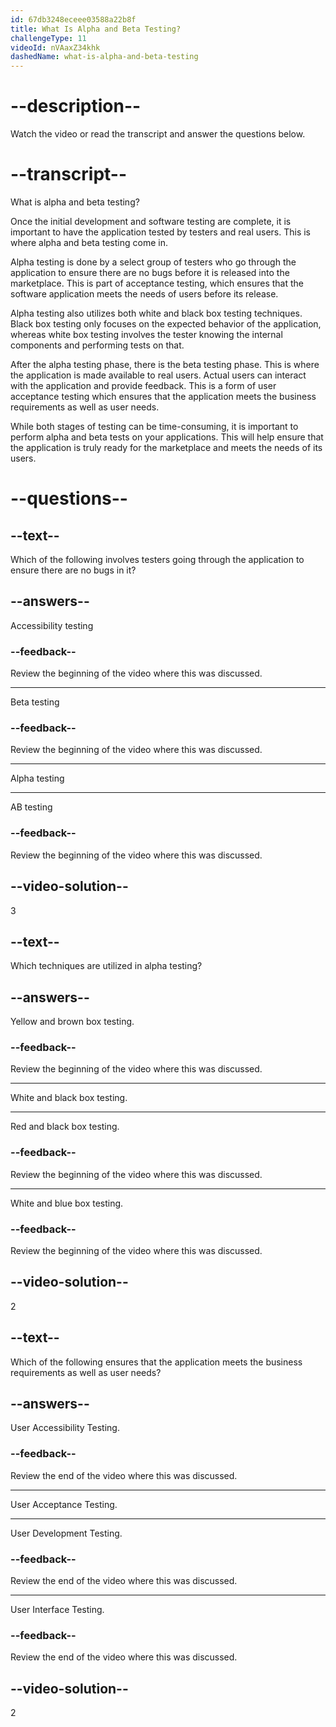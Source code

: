 ```yaml
---
id: 67db3248eceee03588a22b8f
title: What Is Alpha and Beta Testing?
challengeType: 11
videoId: nVAaxZ34khk
dashedName: what-is-alpha-and-beta-testing
---
```


# --description--

Watch the video or read the transcript and answer the questions below.

# --transcript--

What is alpha and beta testing?

Once the initial development and software testing are complete, it is important to have the application tested by testers and real users. This is where alpha and beta testing come in.

Alpha testing is done by a select group of testers who go through the application to ensure there are no bugs before it is released into the marketplace. This is part of acceptance testing, which ensures that the software application meets the needs of users before its release.

Alpha testing also utilizes both white and black box testing techniques. Black box testing only focuses on the expected behavior of the application, whereas white box testing involves the tester knowing the internal components and performing tests on that.

After the alpha testing phase, there is the beta testing phase. This is where the application is made available to real users. Actual users can interact with the application and provide feedback. This is a form of user acceptance testing which ensures that the application meets the business requirements as well as user needs.

While both stages of testing can be time-consuming, it is important to perform alpha and beta tests on your applications. This will help ensure that the application is truly ready for the marketplace and meets the needs of its users.

# --questions--

## --text--

Which of the following involves testers going through the application to ensure there are no bugs in it?

## --answers--

Accessibility testing

### --feedback--

Review the beginning of the video where this was discussed.

---

Beta testing

### --feedback--

Review the beginning of the video where this was discussed.

---

Alpha testing

---

AB testing

### --feedback--

Review the beginning of the video where this was discussed.

## --video-solution--

3

## --text--

Which techniques are utilized in alpha testing?

## --answers--

Yellow and brown box testing.

### --feedback--

Review the beginning of the video where this was discussed.

---

White and black box testing.

---

Red and black box testing.

### --feedback--

Review the beginning of the video where this was discussed.

---

White and blue box testing.

### --feedback--

Review the beginning of the video where this was discussed.

## --video-solution--

2

## --text--

Which of the following ensures that the application meets the business requirements as well as user needs?

## --answers--

User Accessibility Testing.

### --feedback--

Review the end of the video where this was discussed.

---

User Acceptance Testing.

---

User Development Testing.

### --feedback--

Review the end of the video where this was discussed.

---

User Interface Testing.

### --feedback--

Review the end of the video where this was discussed.

## --video-solution--

2
